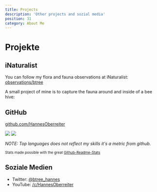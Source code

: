 ```yaml
---
title: Projects
description: 'Other projects and sozial media'
position: 31
category: About Me
---
```

# Projekte

## iNaturalist

You can follow my flora and fauna observations at iNaturalist: <a href="https://www.inaturalist.org/observations/btree">observations/btree</a>

<inat></inat>

A small project of mine is to capture the fauna around and inside of a bee hive:

<a href="https://www.inaturalist.org/projects/beehive-fauna"><cloud-image url="btree-info/img/inat" alt="iNaturalist"></cloud-image></a>

## GitHub

<a href="https://github.com/HannesOberreiter">github.com/HannesOberreiter</a>

<client-only>

<img src="https://github-readme-stats.vercel.app/api?username=HannesOberreiter&count_private=true&show_icons=true&theme=merko" />

<img src="https://github-readme-stats.vercel.app/api/top-langs/?username=HannesOberreiter&layout=compact&theme=merko" />

</client-only>

*NOTE: Top languages does not reflect my skills it's a metric from github.*

<small>Stats made possible with the great [Github-Readme-Stats](https://github-readme-stats.vercel.app)</small>

## Soziale Medien

- Twitter: <a href="https://twitter.com/btree_hannes">@btree_hannes</a>
- YouTube: <a href="https://www.youtube.com/c/HannesOberreiter">/c/HannesOberreiter</a>
